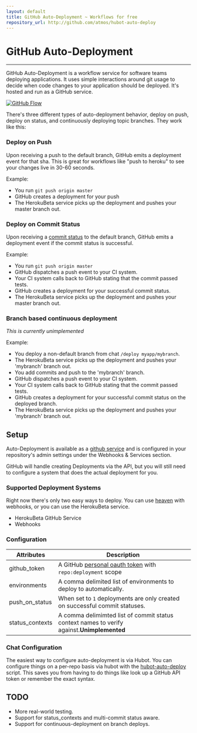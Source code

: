 ```yaml
---
layout: default
title: GitHub Auto-Deployment ~ Workflows for free
repository_url: http://github.com/atmos/hubot-auto-deploy
---
```


# GitHub Auto-Deployment
<hr/>

GitHub Auto-Deployment is a workflow service for software teams deploying applications.  It uses simple interactions around git usage to decide when code changes to your application should be deployed. It's hosted and run as a GitHub service.

[![GitHub Flow](https://cloud.githubusercontent.com/assets/38/3716148/60484298-1603-11e4-8f30-30a381f5c89d.jpg)](https://guides.github.com/introduction/flow/)

There's three different types of auto-deployment behavior, deploy on push, deploy on status, and continuously deploying topic branches. They work like this:

### Deploy on Push

Upon receiving a push to the default branch, GitHub emits a deployment event for that sha. This is great for workflows like "push to heroku" to see your changes live in 30-60 seconds.

Example:

* You run `git push origin master`
* GitHub creates a deployment for your push
* The HerokuBeta service picks up the deployment and pushes your master branch out.

### Deploy on Commit Status

Upon receiving a [commit status](https://developer.github.com/v3/repos/statuses/) to the default branch, GitHub emits a deployment event if the commit status is successful.

Example:

* You run `git push origin master`
* GitHub dispatches a push event to your CI system.
* Your CI system calls back to GitHub stating that the commit passed tests.
* GitHub creates a deployment for your successful commit status.
* The HerokuBeta service picks up the deployment and pushes your master branch out.

### Branch based continuous deployment

<em>This is currently unimplemented</em>

Example:

* You deploy a non-default branch from chat `/deploy myapp/mybranch`.
* The HerokuBeta service picks up the deployment and pushes your 'mybranch' branch out.
* You add commits and push to the 'mybranch' branch.
* GitHub dispatches a push event to your CI system.
* Your CI system calls back to GitHub stating that the commit passed tests.
* GitHub creates a deployment for your successful commit status on the deployed branch.
* The HerokuBeta service picks up the deployment and pushes your 'mybranch' branch out.

## Setup

Auto-Deployment is available as a [github service](https://github.com/github/github-services) and is configured in your repository's admin settings under the Webhooks & Services section.

GitHub will handle creating Deployments via the API, but you will still need to configure a system that does the actual deployment for you.

### Supported Deployment Systems

Right now there's only two easy ways to deploy. You can use [heaven](https://github.com/atmos/heaven) with webhooks, or you can use the HerokuBeta service.

* HerokuBeta GitHub Service
* Webhooks

### Configuration

| Attributes       | Description                                     |
|------------------|-------------------------------------------------|
| github_token     | A GitHub [personal oauth token]() with `repo:deployment` scope |
| environments     | A comma delimited list of environments to deploy to automatically. |
| push_on_status   | When set to `1` deployments are only created on successful commit statuses. |
| status_contexts  | A comma delimimted list of commit status context names to verify against.<b>Unimplemented</b>|

### Chat Configuration

The easiest way to configure auto-deployment is via Hubot. You can configure things on a per-repo basis via hubot with the [hubot-auto-deploy](https://github.com/atmos/hubot-auto-deploy) script. This saves you from having to do things like look up a GitHub API token or remember the exact syntax.

## TODO

* More real-world testing.
* Support for status_contexts and multi-commit status aware.
* Support for continuous-deployment on branch deploys.
